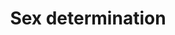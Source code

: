 ---
annotations:
- id: PW:0000003
  parent: signaling pathway
  type: Pathway Ontology
  value: signaling pathway
authors:
- MartijnVanIersel
- MaintBot
- Lindarieswijk
citedin:
- link: PMC7518185
description: Based on wormbook chapter.
last-edited: 2016-07-25
organisms:
- Caenorhabditis elegans
redirect_from:
- /index.php/Pathway:WP291
- /instance/WP291
- /instance/WP291_rr87661
revision: r87661
schema-jsonld:
- '@context': https://schema.org/
  '@id': https://wikipathways.github.io/pathways/WP291.html
  '@type': Dataset
  creator:
    '@type': Organization
    name: WikiPathways
  description: Based on wormbook chapter.
  keywords:
  - fem-1
  - fem-2
  - fem-3
  - fox-1
  - her-1
  - sdc-1
  - sdc-2
  - sdc-3
  - sea-1
  - sea-2
  - sea-3
  - sel-10
  - sex-1
  - tra-1
  - tra-2
  - tra-3
  - xol-1
  license: CC0
  name: Sex determination
seo: CreativeWork
title: Sex determination
wpid: WP291
---